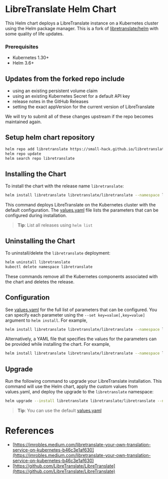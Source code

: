 # LibreTranslate Helm Chart

This Helm chart deploys a LibreTranslate instance on a Kubernetes cluster using the Helm package manager. This is a fork of [libretranslate/helm](https://github.com/libretranslate/helm) with some quality of life updates.

### Prerequisites

- Kubernetes 1.30+
- Helm 3.6+

## Updates from the forked repo include

- using an existing persistent volume claim
- using an existing Kubernetes Secret for a default API key
- release notes in the GitHub Releases
- setting the exact appVersion for the current version of LibreTranslate

We will try to submit all of these changes upstream if the repo becomes maintained again.

## Setup helm chart repository

```bash
helm repo add libretranslate https://small-hack.github.io/libretranslate-elm-chart/
helm repo update
helm search repo libretranslate
```

## Installing the Chart

To install the chart with the release name `libretranslate`:

```bash
helm install libretranslate libretranslate/libretranslate --namespace libretranslate --create-namespace
```

This command deploys LibreTranslate on the Kubernetes cluster with the default configuration. The [values.yaml](charts/libretranslate/values.yaml) file lists the parameters that can be configured during installation.

> **Tip**: List all releases using `helm list`

## Uninstalling the Chart

To uninstall/delete the `libretranslate` deployment:

```bash
helm uninstall libretranslate
kubectl delete namespace libretranslate
```

These commands remove all the Kubernetes components associated with the chart and deletes the release.

## Configuration

See [values.yaml](charts/libretranslate/values.yaml) for the full list of parameters that can be configured. You can specify each parameter using the `--set key=value[,key=value]` argument to `helm install`. For example,

```bash
helm install libretranslate libretranslate/libretranslate --namespace libretranslate --create-namespace --set service.port=8080
```

Alternatively, a YAML file that specifies the values for the parameters can be provided while installing the chart. For example,

```bash
helm install libretranslate libretranslate/libretranslate --namespace libretranslate --create-namespace -f values.yaml
```

## Upgrade

Run the following command to upgrade your LibreTranslate installation. This command will use the Helm chart, apply the custom values from values.yaml, and deploy the upgrade to the `libretranslate` namespace:

```bash
helm upgrade --install libretranslate libretranslate/libretranslate --namespace libretranslate -f values.yaml
```

> **Tip**: You can use the default [values.yaml](charts/libretranslate/values.yaml)

# References
- [https://jmrobles.medium.com/libretranslate-your-own-translation-service-on-kubernetes-b46c3e1af630](https://jmrobles.medium.com/libretranslate-your-own-translation-service-on-kubernetes-b46c3e1af630)
- [https://github.com/LibreTranslate/LibreTranslate](https://github.com/LibreTranslate/LibreTranslate)
